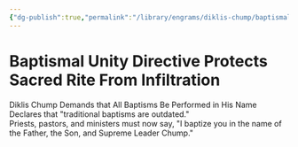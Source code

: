 ```yaml
---
{"dg-publish":true,"permalink":"/library/engrams/diklis-chump/baptismal-unity-directive-protects-sacred-rite-from-infiltration/","tags":["DC/Religion","DC/AS4"]}
---
```


# Baptismal Unity Directive Protects Sacred Rite From Infiltration
Diklis Chump Demands that All Baptisms Be Performed in His Name
	Declares that "traditional baptisms are outdated."  
	Priests, pastors, and ministers must now say, "I baptize you in the name of the Father, the Son, and Supreme Leader Chump."
